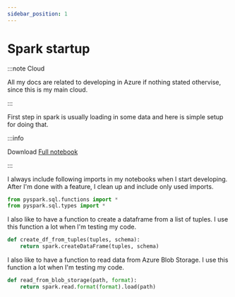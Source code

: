 ```yaml
---
sidebar_position: 1
---
```


# Spark startup

:::note Cloud

All my docs are related to developing in Azure if nothing stated othervise, since this is my main cloud.

:::

First step in spark is usually loading in some data and here is simple setup for doing that.

:::info

Download [Full notebook](../../downloadble_files/notebooks/easy_startup.py)

:::

I always include following imports in my notebooks when I start developing. After I'm done with a feature, I clean up and include only used imports.

```python
from pyspark.sql.functions import *
from pyspark.sql.types import *
```

I also like to have a function to create a dataframe from a list of tuples. I use this function a lot when I'm testing my code.

```python
def create_df_from_tuples(tuples, schema):
    return spark.createDataFrame(tuples, schema)
```

I also like to have a function to read data from Azure Blob Storage. I use this function a lot when I'm testing my code.

```python
def read_from_blob_storage(path, format):
    return spark.read.format(format).load(path)
```
